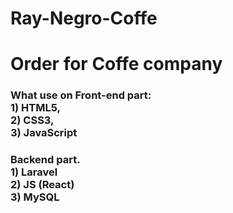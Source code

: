 # Ray-Negro-Coffe
<h1>Order for Coffe company</h1> 

<h3>What use on Front-end part: <br/>
  1) HTML5, <br/>
  2) CSS3, <br/>
  3) JavaScript
</h3>

<h3>Backend part. <br/>
    1) Laravel <br/>
    2) JS (React) <br/>
    3) MySQL
</h3>
